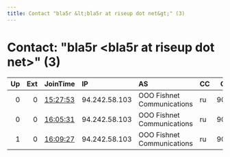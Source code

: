 ```yaml
---
title: Contact "bla5r &lt;bla5r at riseup dot net&gt;" (3)
---
```


# Contact: "bla5r &lt;bla5r at riseup dot net&gt;" (3)

|   Up |   Ext | JoinTime                                                                                            | IP            | AS                         | CC   |   ORp |   Dirp | OS    | Version   | Nickname   |   eFamMembers |
|-----:|------:|:----------------------------------------------------------------------------------------------------|:--------------|:---------------------------|:-----|------:|-------:|:------|:----------|:-----------|--------------:|
|    0 |     0 | [15:27:53](https://metrics.torproject.org/rs.html#details/B954A6FD862C0728747AA360D038BBCB5C086CFC) | 94.242.58.103 | OOO Fishnet Communications | ru   |  9001 |      0 | Linux | 0.3.1.9   | AZ1441     |             1 |
|    0 |     0 | [16:05:31](https://metrics.torproject.org/rs.html#details/7D1CC6BED0A338F35987326DF9086F1F48503723) | 94.242.58.103 | OOO Fishnet Communications | ru   |  9001 |      0 | Linux | 0.3.1.9   | AZ1441     |             1 |
|    1 |     0 | [16:09:27](https://metrics.torproject.org/rs.html#details/787864EE82030DF2365E3F54056231B82A82764B) | 94.242.58.103 | OOO Fishnet Communications | ru   |  9001 |      0 | Linux | 0.3.1.9   | AZ1441     |             1 |
